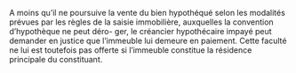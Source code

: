 A moins qu’il ne poursuive la vente du bien hypothéqué selon les modalités prévues
par les règles de la saisie immobilière, auxquelles la convention d’hypothèque ne peut déro-
ger, le créancier hypothécaire impayé peut demander en justice que l’immeuble lui demeure
en paiement.
Cette faculté ne lui est toutefois pas offerte si l’immeuble constitue la résidence principale du
constituant.